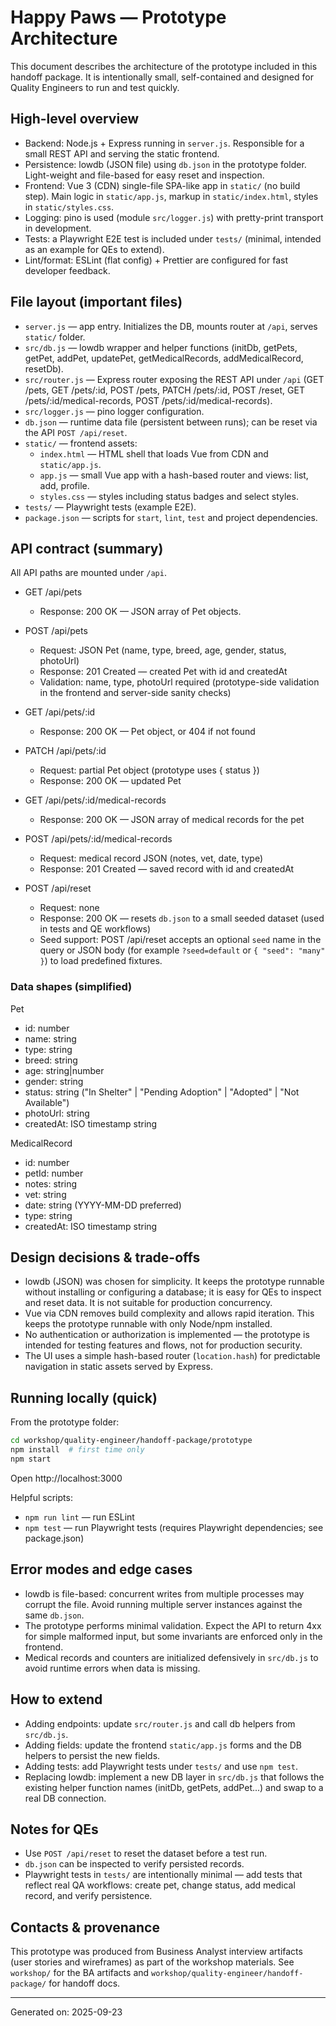 # Happy Paws — Prototype Architecture

This document describes the architecture of the prototype included in this handoff package. It is intentionally small, self-contained and designed for Quality Engineers to run and test quickly.

## High-level overview

- Backend: Node.js + Express running in `server.js`. Responsible for a small REST API and serving the static frontend.
- Persistence: lowdb (JSON file) using `db.json` in the prototype folder. Light-weight and file-based for easy reset and inspection.
- Frontend: Vue 3 (CDN) single-file SPA-like app in `static/` (no build step). Main logic in `static/app.js`, markup in `static/index.html`, styles in `static/styles.css`.
- Logging: pino is used (module `src/logger.js`) with pretty-print transport in development.
- Tests: a Playwright E2E test is included under `tests/` (minimal, intended as an example for QEs to extend).
- Lint/format: ESLint (flat config) + Prettier are configured for fast developer feedback.

## File layout (important files)

- `server.js` — app entry. Initializes the DB, mounts router at `/api`, serves `static/` folder.
- `src/db.js` — lowdb wrapper and helper functions (initDb, getPets, getPet, addPet, updatePet, getMedicalRecords, addMedicalRecord, resetDb).
- `src/router.js` — Express router exposing the REST API under `/api` (GET /pets, GET /pets/:id, POST /pets, PATCH /pets/:id, POST /reset, GET /pets/:id/medical-records, POST /pets/:id/medical-records).
- `src/logger.js` — pino logger configuration.
- `db.json` — runtime data file (persistent between runs); can be reset via the API `POST /api/reset`.
- `static/` — frontend assets:
  - `index.html` — HTML shell that loads Vue from CDN and `static/app.js`.
  - `app.js` — small Vue app with a hash-based router and views: list, add, profile.
  - `styles.css` — styles including status badges and select styles.
- `tests/` — Playwright tests (example E2E).
- `package.json` — scripts for `start`, `lint`, `test` and project dependencies.

## API contract (summary)

All API paths are mounted under `/api`.

- GET /api/pets
  - Response: 200 OK — JSON array of Pet objects.

- POST /api/pets
  - Request: JSON Pet (name, type, breed, age, gender, status, photoUrl)
  - Response: 201 Created — created Pet with id and createdAt
  - Validation: name, type, photoUrl required (prototype-side validation in the frontend and server-side sanity checks)

- GET /api/pets/:id
  - Response: 200 OK — Pet object, or 404 if not found

- PATCH /api/pets/:id
  - Request: partial Pet object (prototype uses { status })
  - Response: 200 OK — updated Pet

- GET /api/pets/:id/medical-records
  - Response: 200 OK — JSON array of medical records for the pet

- POST /api/pets/:id/medical-records
  - Request: medical record JSON (notes, vet, date, type)
  - Response: 201 Created — saved record with id and createdAt

- POST /api/reset
  - Request: none
  - Response: 200 OK — resets `db.json` to a small seeded dataset (used in tests and QE workflows)
  - Seed support: POST /api/reset accepts an optional `seed` name in the query or JSON body (for example `?seed=default` or `{ "seed": "many" }`) to load predefined fixtures.


### Data shapes (simplified)

Pet
- id: number
- name: string
- type: string
- breed: string
- age: string|number
- gender: string
- status: string ("In Shelter" | "Pending Adoption" | "Adopted" | "Not Available")
- photoUrl: string
- createdAt: ISO timestamp string

MedicalRecord
- id: number
- petId: number
- notes: string
- vet: string
- date: string (YYYY-MM-DD preferred)
- type: string
- createdAt: ISO timestamp string


## Design decisions & trade-offs

- lowdb (JSON) was chosen for simplicity. It keeps the prototype runnable without installing or configuring a database; it is easy for QEs to inspect and reset data. It is not suitable for production concurrency.
- Vue via CDN removes build complexity and allows rapid iteration. This keeps the prototype runnable with only Node/npm installed.
- No authentication or authorization is implemented — the prototype is intended for testing features and flows, not for production security.
- The UI uses a simple hash-based router (`location.hash`) for predictable navigation in static assets served by Express.


## Running locally (quick)

From the prototype folder:

```bash
cd workshop/quality-engineer/handoff-package/prototype
npm install  # first time only
npm start
```
Open http://localhost:3000

Helpful scripts:
- `npm run lint` — run ESLint
- `npm test` — run Playwright tests (requires Playwright dependencies; see package.json)


## Error modes and edge cases

- lowdb is file-based: concurrent writes from multiple processes may corrupt the file. Avoid running multiple server instances against the same `db.json`.
- The prototype performs minimal validation. Expect the API to return 4xx for simple malformed input, but some invariants are enforced only in the frontend.
- Medical records and counters are initialized defensively in `src/db.js` to avoid runtime errors when data is missing.


## How to extend

- Adding endpoints: update `src/router.js` and call db helpers from `src/db.js`.
- Adding fields: update the frontend `static/app.js` forms and the DB helpers to persist the new fields.
- Adding tests: add Playwright tests under `tests/` and use `npm test`.
- Replacing lowdb: implement a new DB layer in `src/db.js` that follows the existing helper function names (initDb, getPets, addPet...) and swap to a real DB connection.


## Notes for QEs

- Use `POST /api/reset` to reset the dataset before a test run.
- `db.json` can be inspected to verify persisted records.
- Playwright tests in `tests/` are intentionally minimal — add tests that reflect real QA workflows: create pet, change status, add medical record, and verify persistence.


## Contacts & provenance

This prototype was produced from Business Analyst interview artifacts (user stories and wireframes) as part of the workshop materials. See `workshop/` for the BA artifacts and `workshop/quality-engineer/handoff-package/` for handoff docs.


---
Generated on: 2025-09-23

